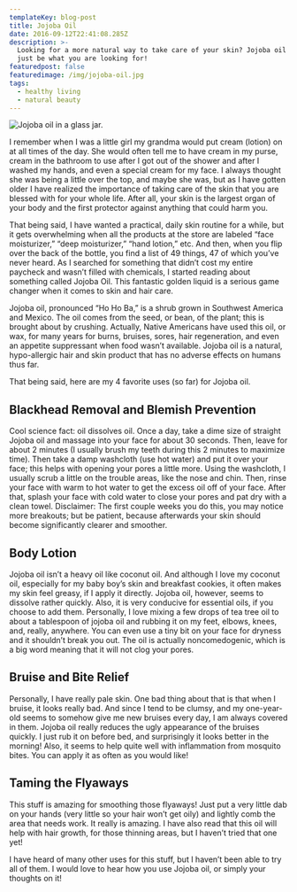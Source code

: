 ```yaml
---
templateKey: blog-post
title: Jojoba Oil
date: 2016-09-12T22:41:08.285Z
description: >-
  Looking for a more natural way to take care of your skin? Jojoba oil might
  just be what you are looking for!
featuredpost: false
featuredimage: /img/jojoba-oil.jpg
tags:
  - healthy living
  - natural beauty
---
```

![Jojoba oil in a glass jar.](/img/jojoba-oil.jpg "Jojoba oil can be used for a number of different things: acne, dry skin, bruises and more.")

I remember when I was a little girl my grandma would put cream (lotion) on at all times of the day. She would often tell me to have cream in my purse, cream in the bathroom to use after I got out of the shower and after I washed my hands, and even a special cream for my face. I always thought she was being a little over the top, and maybe she was, but as I have gotten older I have realized the importance of taking care of the skin that you are blessed with for your whole life. After all, your skin is the largest organ of your body and the first protector against anything that could harm you.

That being said, I have wanted a practical, daily skin routine for a while,  but it gets overwhelming when all the products at the store are labeled “face moisturizer,” “deep moisturizer,” “hand lotion,” etc. And then, when you flip over the back of the bottle, you find a list of 49 things, 47 of which you’ve never heard. As I searched for something that didn’t cost my entire paycheck and wasn’t filled with chemicals, I started reading about something called Jojoba Oil.  This fantastic golden liquid is a serious game changer when it comes to skin and hair care.

Jojoba oil, pronounced “Ho Ho Ba,” is a shrub grown in Southwest America and Mexico.  The oil comes from the seed, or bean, of the plant; this is brought about by crushing. Actually, Native Americans have used this oil, or wax, for many years for burns, bruises, sores, hair regeneration, and even an appetite suppressant when food wasn’t available.  Jojoba oil is a natural, hypo-allergic hair and skin product that has no adverse effects on humans thus far.

That being said, here are my 4 favorite uses (so far) for Jojoba oil.

## Blackhead Removal and Blemish Prevention

Cool science fact: oil dissolves oil.  Once a day, take a dime size of straight Jojoba oil and massage into your face for about 30 seconds.  Then, leave for about 2 minutes (I usually brush my teeth during this 2 minutes to maximize time).  Then take a damp washcloth (use hot water) and put it over your face; this helps with opening your pores a little more. Using the washcloth, I usually scrub a little on the trouble areas, like the nose and chin.  Then, rinse your face with warm to hot water to get the excess oil off of your face. After that, splash your face with cold water to close your pores and pat dry with a clean towel. Disclaimer: The first couple weeks you do this, you may notice more breakouts; but be patient, because afterwards your skin should become significantly clearer and smoother. 

## Body Lotion

Jojoba oil isn’t a heavy oil like coconut oil.  And although I love my coconut oil, especially for my baby boy’s skin and breakfast cookies, it often makes my skin feel greasy, if I apply it directly.  Jojoba oil, however, seems to dissolve rather quickly. Also, it is very conducive for essential oils, if you choose to add them. Personally, I love mixing a few drops of tea tree oil to about a tablespoon of jojoba oil and rubbing it on my feet, elbows, knees, and, really, anywhere. You can even use a tiny bit on your face for dryness and it shouldn’t break you out.  The oil is actually noncomedogenic, which is a big word meaning that it will not clog your pores.

## Bruise and Bite Relief

Personally, I have really pale skin.  One bad thing about that is that when I bruise, it looks really bad.  And since I tend to be clumsy, and my one-year-old seems to somehow give me new bruises every day, I am always covered in them.  Jojoba oil really reduces the ugly appearance of the bruises quickly.  I just rub it on before bed, and surprisingly it looks better in the morning!  Also, it seems to help quite well with inflammation from mosquito bites.  You can apply it as often as you would like!

## Taming the Flyaways

This stuff is amazing for smoothing those flyaways!  Just put a very little dab on your hands (very little so your hair won’t get oily) and lightly comb the area that needs work.  It really is amazing.  I have also read that this oil will help with hair growth, for those thinning areas, but I haven’t tried that one yet!

I have heard of many other uses for this stuff, but I haven’t been able to try all of them. I would love to hear how you use Jojoba oil, or simply your thoughts on it!
